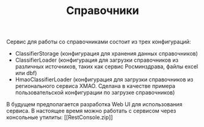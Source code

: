 ﻿---
layout: default
title: Справочники
position: 1
categories: 
tags: 
---

Сервис для работы со справочниками состоит из трех конфигураций:

* ClassifierStorage (конфигурация для хранения данных справочников)
* ClassifierLoader (конфигурация для загрузки справочников из различных источников, таких как сервис Росминздрава, файлы excel или dbf)
* HmaoClassifierLoader (конфигурация для загрузки справочников из регионального сервиса ХМАО. Сделана в качестве примера пользовательской конфигурации по загрузке справочников)

В будущем предполагается разработка Web UI для использования сервиса. В настоящее время можно работать с сервисом через консольные утилиты: [[RestConsole.zip]]  
 

 

